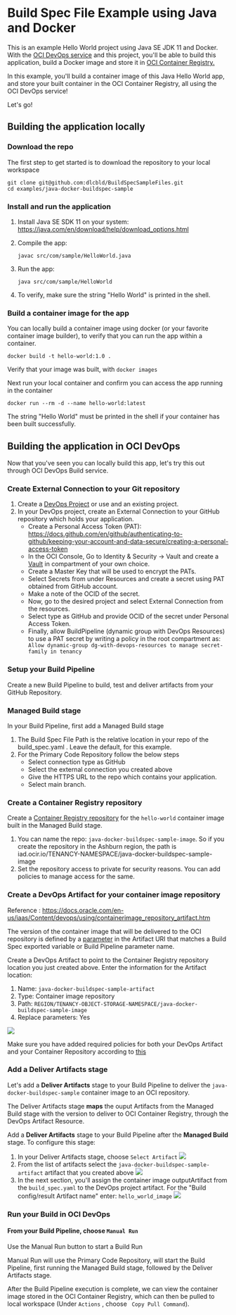 # Build Spec File Example using Java and Docker

This is an example Hello World project using Java SE JDK 11 and Docker. With the [OCI DevOps service](https://www.oracle.com/devops/devops-service/) and this project, you'll be able to build this application, build a Docker image and store it in [OCI Container Registry.](https://docs.oracle.com/en-us/iaas/Content/Registry/Concepts/registryoverview.htm)

In this example, you'll build a container image of this Java Hello World app, and store your built container in the OCI Container Registry,  all using the OCI DevOps service!

Let's go!

## Building the application locally

### Download the repo
The first step to get started is to download the repository to your local workspace

```shell
git clone git@github.com:dlcbld/BuildSpecSampleFiles.git
cd examples/java-docker-buildspec-sample
```

### Install and run the application

1. Install Java SE SDK 11 on your system: https://java.com/en/download/help/download_options.html
2. Compile the app:

   ```javac src/com/sample/HelloWorld.java```
3. Run the app:

   ```java src/com/sample/HelloWorld```
4. To verify, make sure the string "Hello World" is printed in the shell.

### Build a container image for the app
You can locally build a container image using docker (or your favorite container image builder), to verify that you can run the app within a container.

```
docker build -t hello-world:1.0 .
```

Verify that your image was built, with `docker images`

Next run your local container and confirm you can access the app running in the container
```
docker run --rm -d --name hello-world:latest
```

The string "Hello World" must be printed in the shell if your container has been built successfully.

## Building the application in OCI DevOps
Now that you've seen you can locally build this app, let's try this out through OCI DevOps Build service.

### Create External Connection to your Git repository

1. Create a [DevOps Project](https://docs.oracle.com/en-us/iaas/Content/devops/using/devops_projects.htm) or use and an existing project.
2. In your DevOps project, create an External Connection to your GitHub repository which holds your application.
   - Create a Personal Access Token (PAT): https://docs.github.com/en/github/authenticating-to-github/keeping-your-account-and-data-secure/creating-a-personal-access-token
   - In the OCI Console, Go to Identity & Security -> Vault and create a [Vault]( https://docs.oracle.com/en-us/iaas/Content/KeyManagement/Concepts/keyoverview.htm) in compartment of your own choice.
   - Create a Master Key that will be used to encrypt the PATs.
   - Select Secrets from under Resources and create a secret using PAT obtained from GitHub account.
   - Make a note of the OCID of the secret.
   - Now, go to the desired project and select External Connection from the resources.
   - Select type as GitHub and provide OCID of the secret under Personal Access Token.
   - Finally, allow BuildPipeline (dynamic group with DevOps Resources) to use a PAT secret by writing a policy in the root compartment as: ``` Allow dynamic-group dg-with-devops-resources to manage secret-family in tenancy```

### Setup your Build Pipeline
Create a new Build Pipeline to build, test and deliver artifacts from your GitHub Repository.

### Managed Build stage
In your Build Pipeline, first add a Managed Build stage
1. The Build Spec File Path is the relative location in your repo of the build_spec.yaml . Leave the default, for this example.
2. For the Primary Code Repository follow the below steps
   - Select connection type as GitHub
   - Select the external connection you created above
   - Give the HTTPS URL to the repo which contains your application.
   - Select main branch.

### Create a Container Registry repository
Create a [Container Registry repository](https://docs.oracle.com/en-us/iaas/Content/Registry/Tasks/registrycreatingarepository.htm) for the `hello-world` container image built in the Managed Build stage.
1. You can name the repo: `java-docker-buildspec-sample-image`. So if you create the repository in the Ashburn region, the path is iad.ocir.io/TENANCY-NAMESPACE/java-docker-buildspec-sample-image
2. Set the repository access to private for security reasons. You can add policies to manage access for the same.


### Create a DevOps Artifact for your container image repository
Reference :  https://docs.oracle.com/en-us/iaas/Content/devops/using/containerimage_repository_artifact.htm

The version of the container image that will be delivered to the OCI repository is defined by a [parameter](https://docs.oracle.com/en-us/iaas/Content/devops/using/configuring_parameters.htm) in the Artifact URI that matches a Build Spec exported variable or Build Pipeline parameter name.

Create a DevOps Artifact to point to the Container Registry repository location you just created above. Enter the information for the Artifact location:
1. Name: `java-docker-buildspec-sample-artifact`
1. Type: Container image repository
1. Path: `REGION/TENANCY-OBJECT-STORAGE-NAMESPACE/java-docker-buildspec-sample-image`
1. Replace parameters: Yes

<img src="./assets/Create DevOps Artifact.png" />

Make sure you have added required policies for both your DevOps Artifact and your Container Repository according to [this](https://docs.oracle.com/en-us/iaas/Content/Identity/Reference/registrypolicyreference.htm)

### Add a Deliver Artifacts stage
Let's add a **Deliver Artifacts** stage to your Build Pipeline to deliver the `java-docker-buildspec-sample` container image to an OCI repository.

The Deliver Artifacts stage **maps** the ouput Artifacts from the Managed Build stage with the version to deliver to OCI Container Registry, through the DevOps Artifact Resource.

Add a **Deliver Artifacts** stage to your Build Pipeline after the **Managed Build** stage. To configure this stage:
1. In your Deliver Artifacts stage, choose `Select Artifact`
   <img src="./assets/Final Details in Deliver Artifact Stage.png" />
1. From the list of artifacts select the `java-docker-buildspec-sample-artifact` artifact that you created above
   <img src="./assets/Selecting DevOps Artifact resource.png" />
1. In the next section, you'll assign the  container image outputArtifact from the `build_spec.yaml` to the DevOps project artifact. For the "Build config/result Artifact name" enter: `hello_world_image`
   <img src="./assets/Final Details in Deliver Artifact Stage.png" />


### Run your Build in OCI DevOps

#### From your Build Pipeline, choose `Manual Run`
Use the Manual Run button to start a Build Run

Manual Run will use the Primary Code Repository, will start the Build Pipeline, first running the Managed Build stage, followed by the Deliver Artifacts stage.

After the Build Pipeline execution is complete, we can view the container image stored in the OCI Container Registry, which can then be pulled to local workspace (Under ```Actions``` , choose ``` Copy Pull Command```).


